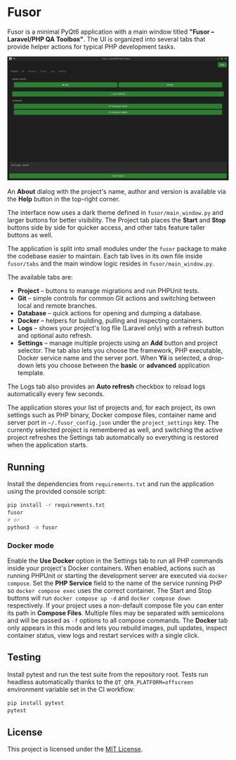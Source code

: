 # Fusor

Fusor is a minimal PyQt6 application with a main window titled
**"Fusor – Laravel/PHP QA Toolbox"**. The UI is organized into several tabs
that provide helper actions for typical PHP development tasks.

![Main window with tabs](docs/screenshot.jpg)

An **About** dialog with the project's name, author and version is available
via the **Help** button in the top-right corner.

The interface now uses a dark theme defined in `fusor/main_window.py` and larger buttons for better visibility.
The Project tab places the **Start** and **Stop** buttons side by side for
quicker access, and other tabs feature taller buttons as well.

The application is split into small modules under the `fusor` package to make
the codebase easier to maintain. Each tab lives in its own file inside
`fusor/tabs` and the main window logic resides in `fusor/main_window.py`.

The available tabs are:

-   **Project** – buttons to manage migrations and run PHPUnit tests.
-   **Git** – simple controls for common Git actions and switching between local and remote branches.
-   **Database** – quick actions for opening and dumping a database.
-   **Docker** – helpers for building, pulling and inspecting containers.
-   **Logs** – shows your project's log file (Laravel only) with a refresh
    button and optional auto refresh.
-   **Settings** – manage multiple projects using an **Add** button and project
    selector. The tab also lets you choose the framework, PHP executable, Docker
    service name and the server port. When **Yii** is selected, a drop-down
    lets you choose between the **basic** or **advanced** application template.

The Logs tab also provides an **Auto refresh** checkbox to reload logs
automatically every few seconds.

The application stores your list of projects and, for each project, its own
settings such as PHP binary, Docker compose files, container name and server
port in `~/.fusor_config.json` under the `project_settings` key. The currently
selected project is remembered as well, and switching the active project
refreshes the Settings tab automatically so everything is restored when the
application starts.

## Running

Install the dependencies from `requirements.txt` and run the application using
the provided console script:

```bash
pip install -r requirements.txt
fusor
# or
python3 -m fusor
```

### Docker mode

Enable the **Use Docker** option in the Settings tab to run all PHP commands
inside your project's Docker containers. When enabled, actions such as running
PHPUnit or starting the development server are executed via `docker compose`.
Set the **PHP Service** field to the name of the service running PHP so
`docker compose exec` uses the correct container.
The Start and Stop buttons will run `docker compose up -d` and `docker compose
down` respectively. If your project uses a non-default compose file you can
enter its path in **Compose Files**. Multiple files may be separated with
semicolons and will be passed as `-f` options to all compose commands.
The **Docker** tab only appears in this mode and lets you rebuild images,
pull updates, inspect container status, view logs and restart services with a
single click.

## Testing

Install pytest and run the test suite from the repository root. Tests run
headless automatically thanks to the `QT_QPA_PLATFORM=offscreen` environment
variable set in the CI workflow:

```bash
pip install pytest
pytest
```

## License

This project is licensed under the [MIT License](LICENSE).
